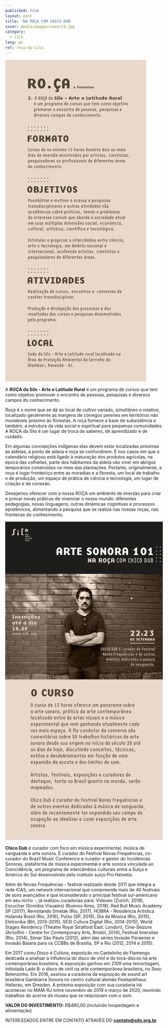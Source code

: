 ```yaml
---
published: true
layout: post
title: 'NA ROÇA COM CHICO DUB'
cover: media/images/cover13.jpg
category:
  - silo
lang: pt
ref: roca-da-silo
---
```

![](/media/images/roca01.png)


A **ROÇA da Silo - Arte e Latitude Rural** é um programa de cursos que tem como objetivo promover o encontro de pessoas, pesquisas e diversos campos do conhecimento. 
  
Roça é o nome que se dá ao local de cultivo variado, simultâneo e rotativo, localizado geralmente as margens de córregos perenes em territórios não inundáveis próximo às florestas. A roça fornece a base de subsistência e também, a estrutura da vida social e espiritual para pequenas comunidades. A ROÇA da Silo é um lugar de troca de saberes, de aprendizado e de cuidado.
  
Em algumas concepções indígenas elas devem estar localizadas próximas às aldeias, a ponto de aldeia e roça se confundirem. E nos casos em que o calendário religioso está ligado à maturação dos produtos agrícolas, na época das colheitas, parte dos habitantes da aldeia vão viver em abrigos temporários construídos no meio das plantações. Portanto, originalmente, a roça é lugar fronteiriço entre as moradias e a floresta, um local de trabalho e de produção, um espaço de prática de ciência e tecnologia, um lugar de criação e de conexão. 
  
Desejamos oferecer com a nossa ROÇA um ambiente de imersão para criar e provar novas práticas de vivenciar o nosso mundo: diferentes pedagogias, novas linguagens, outras dinâmicas cognitivas e processos epistêmicos, alimentando a pesquisa que se realiza nas nossas roças, nas fronteiras do conhecimento.


![](/media/images/roca02.jpeg)

**Chico Dub** é curador com foco em música experimental, música de vanguarda e arte sonora. É curador do Festival Novas Frequências, co-curador do Brazil Music Conference e curador e gestor do Incidências Sonoras, plataforma de música experimental e arte sonora vinculada ao Coincidência, um programa de intercâmbios culturais entre a Suiça e América do Sul desenvolvido pelo instituto suiço Pro Helvetia.

Além do Novas Frequências - festival realizado desde 2011 que integra a rede ICAS, um network internacional que compreende mais de 40 festivais de sons avançados e que éconsiderado o principal festival sul-americano em seu nicho -, já realizou curadorias para: Videoex (Zurich, 2019), Escuchar (Sonidos Visuales) (Buenos Aires, 2018), Red Bull Music Academy SP (2017), Revisitando Smetak (Rio, 2017), HOBRA - Residência Artística Holanda
Brasil (Rio, 2016), Pulso (SP, 2016), Dia da Música (Rio, 2015), Eletronika (BH, 2013-2015), SESI Cultura Digital (Rio, 2014-2015), World Stages Residency (Theatre Royal Stratford East, London), Cine-Seizure (Arnolfini - Centre for Contemporary Arts, Bristol, 2014), Festival Imersões (Rio, 2014), Sónar São Paulo (2012), além das séries Invasão Paraense e Invasão Baiana para os CCBBs de Brasília, SP e Rio (2012, 2014 e 2015).

Em 2017 curou Disco é Cultura, exposição no Castelinho do Flamengo dedicada a analisar a influência do disco de vinil e do toca-discos na arte contemporânea brasileira. A exposição ganhou em 2109 uma remontagem, intitulada Lado B: o disco de vinil na arte contemporânea brasileira, no Sesc Belenzinho. Em 2016, assinou a curadoria da exposição de sound art brasileira Gambiarra Sonora no centro cultural alemão Festspielhaus Hellerau, em Dresden. A próxima exposição com sua curadoria irá acontecer no MAM-RJ entre novembro de 2019 e março de 2020, reunindo trabalhos do acervo do museu que se relacionam com o som.

  
**VALOR DO INVESTIMENTO:** R$480,00 (incluindo hospedagem e alimentação)
  
INTERESSADOS ENTRE EM CONTATO ATRAVÉS DO **contato@silo.org.br**
